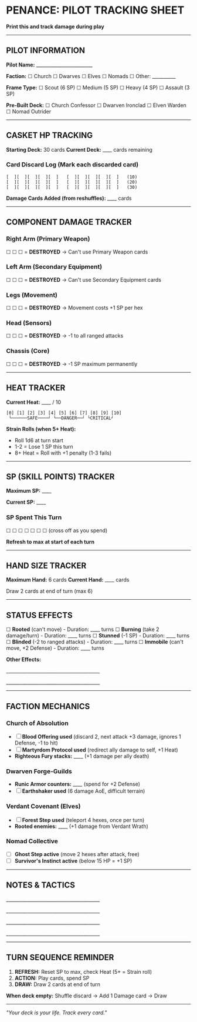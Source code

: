 # PENANCE: PILOT TRACKING SHEET
**Print this and track damage during play**

---

## PILOT INFORMATION

**Pilot Name:** \_\_\_\_\_\_\_\_\_\_\_\_\_\_\_\_\_\_\_\_\_\_\_\_

**Faction:** ☐ Church  ☐ Dwarves  ☐ Elves  ☐ Nomads  ☐ Other: \_\_\_\_\_\_\_\_\_\_

**Frame Type:** ☐ Scout (6 SP)  ☐ Medium (5 SP)  ☐ Heavy (4 SP)  ☐ Assault (3 SP)

**Pre-Built Deck:** ☐ Church Confessor  ☐ Dwarven Ironclad  ☐ Elven Warden  ☐ Nomad Outrider

---

## CASKET HP TRACKING

**Starting Deck:** 30 cards
**Current Deck:** \_\_\_\_ cards remaining

### Card Discard Log (Mark each discarded card)
```
[  ][  ][  ][  ][  ]   [  ][  ][  ][  ][  ]   (10)
[  ][  ][  ][  ][  ]   [  ][  ][  ][  ][  ]   (20)
[  ][  ][  ][  ][  ]   [  ][  ][  ][  ][  ]   (30)
```

**Damage Cards Added (from reshuffles):** \_\_\_\_ cards

---

## COMPONENT DAMAGE TRACKER

### Right Arm (Primary Weapon)
☐ ☐ ☐ = **DESTROYED** → Can't use Primary Weapon cards

### Left Arm (Secondary Equipment)
☐ ☐ ☐ = **DESTROYED** → Can't use Secondary Equipment cards

### Legs (Movement)
☐ ☐ ☐ = **DESTROYED** → Movement costs +1 SP per hex

### Head (Sensors)
☐ ☐ ☐ = **DESTROYED** → -1 to all ranged attacks

### Chassis (Core)
☐ ☐ ☐ = **DESTROYED** → -1 SP maximum permanently

---

## HEAT TRACKER

**Current Heat:** \_\_\_\_ / 10

```
[0] [1] [2] [3] [4] [5] [6] [7] [8] [9] [10]
 └──────SAFE────┘ └──DANGER──┘ └CRITICAL┘
```

**Strain Rolls (when 5+ Heat):**
- Roll 1d6 at turn start
- 1-2 = Lose 1 SP this turn
- 8+ Heat = Roll with +1 penalty (1-3 fails)

---

## SP (SKILL POINTS) TRACKER

**Maximum SP:** \_\_\_\_

**Current SP:** \_\_\_\_

### SP Spent This Turn
☐ ☐ ☐ ☐ ☐ ☐ ☐ (cross off as you spend)

**Refresh to max at start of each turn**

---

## HAND SIZE TRACKER

**Maximum Hand:** 6 cards
**Current Hand:** \_\_\_\_ cards

Draw 2 cards at end of turn (max 6)

---

## STATUS EFFECTS

☐ **Rooted** (can't move) - Duration: \_\_\_\_ turns
☐ **Burning** (take 2 damage/turn) - Duration: \_\_\_\_ turns
☐ **Stunned** (-1 SP) - Duration: \_\_\_\_ turns
☐ **Blinded** (-2 to ranged attacks) - Duration: \_\_\_\_ turns
☐ **Immobile** (can't move, +2 Defense) - Duration: \_\_\_\_ turns

**Other Effects:**

\_\_\_\_\_\_\_\_\_\_\_\_\_\_\_\_\_\_\_\_\_\_\_\_\_\_\_\_\_\_\_\_\_\_\_\_\_\_\_\_

\_\_\_\_\_\_\_\_\_\_\_\_\_\_\_\_\_\_\_\_\_\_\_\_\_\_\_\_\_\_\_\_\_\_\_\_\_\_\_\_

---

## FACTION MECHANICS

### Church of Absolution
- ☐ **Blood Offering used** (discard 2, next attack +3 damage, ignores 1 Defense, -1 to hit)
- ☐ **Martyrdom Protocol used** (redirect ally damage to self, +1 Heat)
- **Righteous Fury stacks:** \_\_\_\_ (+1 damage per ally death)

### Dwarven Forge-Guilds
- **Runic Armor counters:** \_\_\_\_ (spend for +2 Defense)
- ☐ **Earthshaker used** (6 damage AoE, difficult terrain)

### Verdant Covenant (Elves)
- ☐ **Forest Step used** (teleport 4 hexes, once per turn)
- **Rooted enemies:** \_\_\_\_ (+1 damage from Verdant Wrath)

### Nomad Collective
- ☐ **Ghost Step active** (move 2 hexes after attack, free)
- ☐ **Survivor's Instinct active** (below 15 HP = +1 SP)

---

## NOTES & TACTICS

\_\_\_\_\_\_\_\_\_\_\_\_\_\_\_\_\_\_\_\_\_\_\_\_\_\_\_\_\_\_\_\_\_\_\_\_\_\_\_\_

\_\_\_\_\_\_\_\_\_\_\_\_\_\_\_\_\_\_\_\_\_\_\_\_\_\_\_\_\_\_\_\_\_\_\_\_\_\_\_\_

\_\_\_\_\_\_\_\_\_\_\_\_\_\_\_\_\_\_\_\_\_\_\_\_\_\_\_\_\_\_\_\_\_\_\_\_\_\_\_\_

\_\_\_\_\_\_\_\_\_\_\_\_\_\_\_\_\_\_\_\_\_\_\_\_\_\_\_\_\_\_\_\_\_\_\_\_\_\_\_\_

---

## TURN SEQUENCE REMINDER

1. **REFRESH:** Reset SP to max, check Heat (5+ = Strain roll)
2. **ACTION:** Play cards, spend SP
3. **DRAW:** Draw 2 cards at end of turn

**When deck empty:** Shuffle discard → Add 1 Damage card → Draw

---

*"Your deck is your life. Track every card."*
